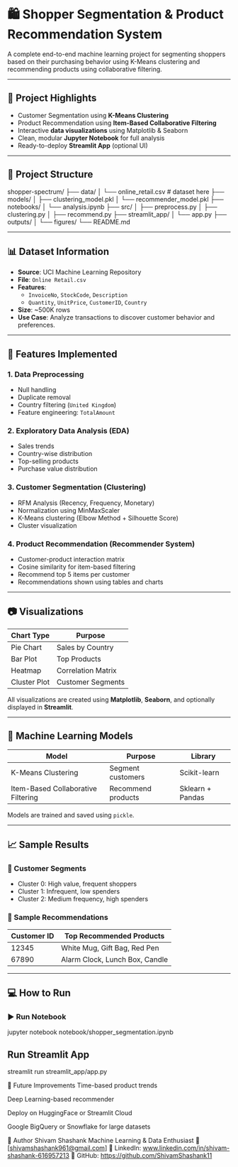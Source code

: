 # 🛍️ Shopper Segmentation & Product Recommendation System

A complete end-to-end machine learning project for segmenting shoppers based on their purchasing behavior using K-Means clustering and recommending products using collaborative filtering.

---

## 📌 Project Highlights

- Customer Segmentation using **K-Means Clustering**
- Product Recommendation using **Item-Based Collaborative Filtering**
- Interactive **data visualizations** using Matplotlib & Seaborn
- Clean, modular **Jupyter Notebook** for full analysis
- Ready-to-deploy **Streamlit App** (optional UI)

---

## 📂 Project Structure

shopper-spectrum/
├── data/
│ └── online_retail.csv # dataset here
├── models/
│ ├── clustering_model.pkl
│ └── recommender_model.pkl
├── notebooks/
│ └── analysis.ipynb
├── src/
│ ├── preprocess.py
│ ├── clustering.py
│ ├── recommend.py
├── streamlit_app/
│ └── app.py
├── outputs/
│ └── figures/
└── README.md

---

## 📊 Dataset Information

- **Source**: UCI Machine Learning Repository
- **File**: `Online Retail.csv`
- **Features**:
  - `InvoiceNo`, `StockCode`, `Description`
  - `Quantity`, `UnitPrice`, `CustomerID`, `Country`
- **Size**: ~500K rows
- **Use Case**: Analyze transactions to discover customer behavior and preferences.

---

## 🚀 Features Implemented

### 1. Data Preprocessing

- Null handling
- Duplicate removal
- Country filtering (`United Kingdom`)
- Feature engineering: `TotalAmount`

### 2. Exploratory Data Analysis (EDA)

- Sales trends
- Country-wise distribution
- Top-selling products
- Purchase value distribution

### 3. Customer Segmentation (Clustering)

- RFM Analysis (Recency, Frequency, Monetary)
- Normalization using MinMaxScaler
- K-Means clustering (Elbow Method + Silhouette Score)
- Cluster visualization

### 4. Product Recommendation (Recommender System)

- Customer-product interaction matrix
- Cosine similarity for item-based filtering
- Recommend top 5 items per customer
- Recommendations shown using tables and charts

---

## 📷 Visualizations

| Chart Type   | Purpose            |
| ------------ | ------------------ |
| Pie Chart    | Sales by Country   |
| Bar Plot     | Top Products       |
| Heatmap      | Correlation Matrix |
| Cluster Plot | Customer Segments  |

All visualizations are created using **Matplotlib**, **Seaborn**, and optionally displayed in **Streamlit**.

---

## 🧠 Machine Learning Models

| Model                              | Purpose            | Library          |
| ---------------------------------- | ------------------ | ---------------- |
| K-Means Clustering                 | Segment customers  | Scikit-learn     |
| Item-Based Collaborative Filtering | Recommend products | Sklearn + Pandas |

Models are trained and saved using `pickle`.

---

## 📈 Sample Results

### 📍 Customer Segments

- Cluster 0: High value, frequent shoppers
- Cluster 1: Infrequent, low spenders
- Cluster 2: Medium frequency, high spenders

### 🎯 Sample Recommendations

| Customer ID | Top Recommended Products       |
| ----------- | ------------------------------ |
| 12345       | White Mug, Gift Bag, Red Pen   |
| 67890       | Alarm Clock, Lunch Box, Candle |

---

## 💻 How to Run

### ▶️ Run Notebook

jupyter notebook notebook/shopper_segmentation.ipynb

## Run Streamlit App

streamlit run streamlit_app/app.py

🔮 Future Improvements
Time-based product trends

Deep Learning-based recommender

Deploy on HuggingFace or Streamlit Cloud

Google BigQuery or Snowflake for large datasets

📌 Author
Shivam Shashank
Machine Learning & Data Enthusiast
📧 [shivamshashank961@gmail.com]
🔗 LinkedIn: www.linkedin.com/in/shivam-shashank-616957213
🔗 GitHub: https://github.com/ShivamShashank11
